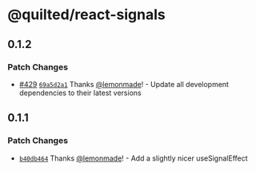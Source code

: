 # @quilted/react-signals

## 0.1.2

### Patch Changes

- [#429](https://github.com/lemonmade/quilt/pull/429) [`69a5d2a1`](https://github.com/lemonmade/quilt/commit/69a5d2a1f9c2fe8d93be3157eb33506b0b8f7df7) Thanks [@lemonmade](https://github.com/lemonmade)! - Update all development dependencies to their latest versions

## 0.1.1

### Patch Changes

- [`b40db464`](https://github.com/lemonmade/quilt/commit/b40db4642f56f9e47798e8d377b0da1e3487949d) Thanks [@lemonmade](https://github.com/lemonmade)! - Add a slightly nicer useSignalEffect
